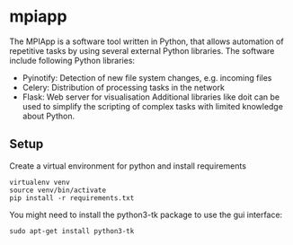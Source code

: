 # mpiapp

The MPIApp is a software tool written in Python, that allows automation of repetitive tasks by using several external Python libraries. The software include following Python libraries:
* Pyinotify: Detection of new file system changes, e.g. incoming files
* Celery: Distribution of processing tasks in the network
* Flask: Web server for visualisation
Additional libraries like doit can be used to simplify the scripting of complex tasks with limited knowledge about Python.

## Setup
Create a virtual environment for python and install requirements
```
virtualenv venv
source venv/bin/activate
pip install -r requirements.txt
```
You might need to install the python3-tk package to use the gui interface:
```
sudo apt-get install python3-tk
```
